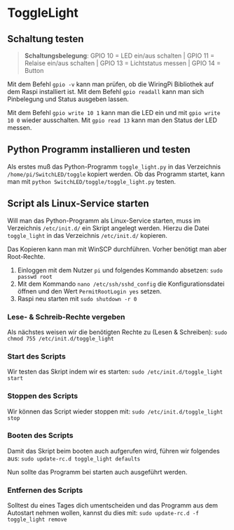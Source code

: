 # ToggleLight

## Schaltung testen
>**Schaltungsbelegung**: 
>GPIO 10 = LED ein/aus schalten | 
>GPIO 11 = Relaise ein/aus schalten | 
>GPIO 13 = Lichtstatus messen |
>GPIO 14 = Button

Mit dem Befehl `gpio -v` kann man prüfen, ob die WiringPi Bibliothek auf dem Raspi installiert ist. Mit dem Befehl `gpio readall` kann man sich Pinbelegung und Status ausgeben lassen.

Mit dem Befehl `gpio write 10 1` kann man die LED ein und mit `gpio write 10 0` wieder ausschalten. Mit `gpio read 13` kann man den Status der LED messen.

## Python Programm installieren und testen
Als erstes muß das Python-Programm `toggle_light.py` in das Verzeichnis `/home/pi/SwitchLED/toggle` kopiert werden.
Ob das Programm startet, kann man mit `python SwitchLED/toggle/toggle_light.py` testen.

## Script als Linux-Service starten
Will man das Python-Programm als Linux-Service starten, muss im Verzeichnis `/etc/init.d/` ein Skript angelegt werden. Hierzu die Datei `toggle_light` in das Verzeichnis `/etc/init.d/` kopieren.

Das Kopieren kann man mit WinSCP durchführen. Vorher benötigt man aber Root-Rechte.
1. Einloggen mit dem Nutzer `pi` und folgendes Kommando absetzen: `sudo passwd root`
2. Mit dem Kommando `nano /etc/ssh/sshd_config` die Konfigurationsdatei öffnen und den Wert `PermitRootLogin yes` setzen.
3. Raspi neu starten mit `sudo shutdown -r 0`


### Lese- & Schreib-Rechte vergeben
Als nächstes weisen wir die benötigten Rechte zu (Lesen & Schreiben): `sudo chmod 755 /etc/init.d/toggle_light`

### Start des Scripts
Wir testen das Skript indem wir es starten:  `sudo /etc/init.d/toggle_light start`

### Stoppen des Scripts
Wir können das Script wieder stoppen mit: `sudo /etc/init.d/toggle_light stop`

### Booten des Scripts
Damit das Skript beim booten auch aufgerufen wird, führen wir folgendes aus: `sudo update-rc.d toggle_light defaults`

Nun sollte das Programm bei starten auch ausgeführt werden.

### Entfernen des Scripts
Solltest du eines Tages dich umentscheiden und das Programm aus dem Autostart nehmen wollen, kannst du dies mit: `sudo update-rc.d -f  toggle_light remove`
